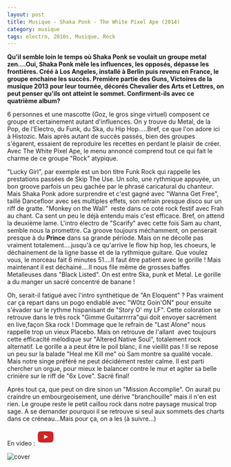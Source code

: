 ```yaml
---
layout: post
title: Musique - Shaka Ponk - The White Pixel Ape (2014)
category: musique
tags: electro, 2010s, Musique, Rock
---
```

**Qu'il semble loin le temps où Shaka Ponk se voulait un groupe metal zen....Oui, Shaka Ponk mèle les influences, les opposés, dépasse les frontières. Créé à Los Angeles, installé à Berlin puis revenu en France, le groupe enchaine les succès. Première partie des Guns, Victoires de la musique 2013 pour leur tournée, décorés Chevalier des Arts et Lettres, on peut penser qu'ils ont atteint le sommet. Confirment-ils avec ce quatrième album?**

6 personnes et une mascotte (Goz, le gros singe virtuel) composent ce groupe et certainement autant d'influences. On y trouve du Metal, de la Pop, de l'Electro, du Funk, du Ska, du Hip Hop.....Bref, ce que l'on adore ici à Histozic. Mais après autant de succès passés, bien des groupes s'égarent, essaient de reproduire les recettes en perdant le plaisir de créer. Avec The White Pixel Ape, le menu annoncé comprend tout ce qui fait le charme de ce groupe "Rock" atypique.

"Lucky Girl", par exemple est un bon titre Funk Rock qui rappelle les prestations passées de Skip The Use. Un solo, une rythmique appuyée, un bon groove parfois un peu gachée par le phrasé caricatural du chanteur. Mais Shaka Ponk adore surprendre et c'est gagné avec "Wanna Get Free", taillé Dancefloor avec ses multiples effets, son refrain presque disco sur un riff de gratte. "Monkey on the Wall"  reste dans ce coté rock festif avec Frah au chant. Ca sent un peu le déjà entendu mais c'est efficace. Bref, on attend la deuxième lame. L'intro électro de "Scarify" avec cette fois Sam au chant, semble nous la promettre. Ca groove toujours méchamment, on penserait presque à du **Prince** dans sa grande période. Mais on ne décolle pas vraiment totalement....jusqu'à ce qu'arrive le flow hip hop, les choeurs, le déchainement de la ligne basse et de la rythmique guitare. Que voulez vous, le morceau fait 6 minutes 51....Il faut être patient avec le gorille ! Mais maintenant il est déchainé....Il nous file même de grosses baffes Metalleuses dans "Black Listed". On est entre Ska, punk et Metal. Le gorille a du manger un sacré concentré de banane !

Oh, serait-il fatigué avec l'intro synthétique de "An Eloquent" ? Pas vraiment car ça repart dans un pogo endiablé avec "W0tz Goin'ON" pour ensuite s'évader sur le rythme hispanisant de "Story O' my LF". Cette coloration se retrouve dans le très rock "Gimme Guitarrrrra"qui doit envoyer sacrément en live,façon Ska rock ! Dommage que le refrain de "Last Alone" nous rappelle trop un vieux Placebo. Mais on retrouve de l'allant  avec toujours cette efficacité mélodique sur "Altered Native Soul", totalement rock alternatif. Le gorille a a peut être le poil blanc, il ne vieillit pas ! Il se repose un peu sur la balade "Heal me Kill me" où Sam montre sa qualité vocale. Mais notre singe préféré ne peut décidément rester calme. Il est parti chercher un orgue, pour mieux le balancer contre le mur et agiter sa belle crinière sur le riff de "6x Love". Sacré final!

Après tout ça, que peut on dire sinon un "Mission Accomplie". On aurait pu craindre un embourgeoisement, une dérive "branchouille" mais il n'en est rien. Le groupe reste le petit caillou rock dans notre paysage musical trop sage. A se demander pourquoi il se retrouve si seul aux sommets des charts dans ce créneau...Mais pour ça, on a les (à suivre...)

En video : [![video](/images/youtube.png)](http://www.youtube.com/watch?v=Bueh9v5XSrk&amp)

![cover](https://filedn.eu/llqi9IBxlYouGRXYG2xlROb/img/2014/shakaponkwhite.jpg)
